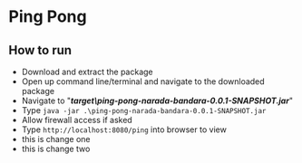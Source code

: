 # Ping Pong

## How to run

- Download and extract the package 
- Open up command line/terminal and navigate to the downloaded package
- Navigate to "***target\ping-pong-narada-bandara-0.0.1-SNAPSHOT.jar***"
- Type `java -jar .\ping-pong-narada-bandara-0.0.1-SNAPSHOT.jar`
- Allow firewall access if asked
- Type `http://localhost:8080/ping` into browser to view
- this is change one
- this is change two

